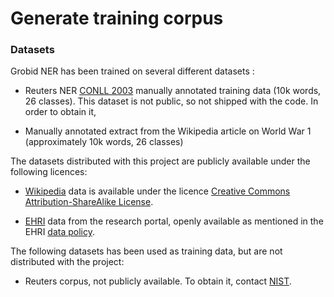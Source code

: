 # Generate training corpus 

### Datasets
  
Grobid NER has been trained on several different datasets :
 
 - Reuters NER [CONLL 2003](http://www.cnts.ua.ac.be/conll2003/ner/) manually annotated training data (10k words, 26 classes). This dataset is not public, so not shipped with the code. In order to obtain it, 
 
 - Manually annotated extract from the Wikipedia article on World War 1 (approximately 10k words, 26 classes)
  
The datasets distributed with this project are publicly available under the following licences: 
 
 - [Wikipedia](http://www.wikipedia.org) data is available under the licence [Creative Commons Attribution-ShareAlike License](https://creativecommons.org/licenses/by-sa/3.0/). 
 
 - [EHRI](https://portal.ehri-project.eu) data from the research portal, openly available as mentioned in the EHRI [data policy](https://portal.ehri-project.eu/data-policy).
 
  
The following datasets has been used as training data, but are not distributed with the project:
 
 - Reuters corpus, not publicly available. To obtain it, contact [NIST](http://trec.nist.gov/data/reuters/reuters.html).
